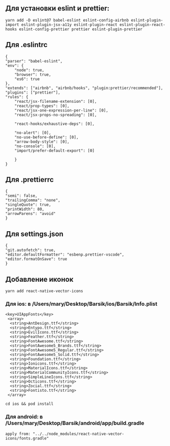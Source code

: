 ## Для установки eslint и prettier:

```
yarn add -D eslint@7 babel-eslint eslint-config-airbnb eslint-plugin-import eslint-plugin-jsx-a11y eslint-plugin-react eslint-plugin-react-hooks eslint-config-prettier prettier eslint-plugin-prettier
```

## Для .eslintrc

```
{
"parser": "babel-eslint",
"env": {
    "node": true,
    "browser": true,
    "es6": true
},
"extends": ["airbnb", "airbnb/hooks", "plugin:prettier/recommended"],
"plugins": ["prettier"],
"rules": {
    "react/jsx-filename-extension": [0],
    "react/prop-types": [0],
    "react/jsx-one-expression-per-line": [0],
    "react/jsx-props-no-spreading": [0],

    "react-hooks/exhaustive-deps": [0],

    "no-alert": [0],
    "no-use-before-define": [0],
    "arrow-body-style": [0],
    "no-console": [0],
    "import/prefer-default-export": [0]

    }
}
```

## Для .prettierrc

```
{
"semi": false,
"trailingComma": "none",
"singleQuote": true,
"printWidth": 80,
"arrowParens": "avoid"
}
```

## Для settings.json

```
{
"git.autofetch": true,
"editor.defaultFormatter": "esbenp.prettier-vscode",
"editor.formatOnSave": true
}
```

## Добавление иконок 

```
yarn add react-native-vector-icons
```

### Для ios: в /Users/mary/Desktop/Barsik/ios/Barsik/Info.plist

```
<key>UIAppFonts</key>
 <array>
  <string>AntDesign.ttf</string>
  <string>Entypo.ttf</string>
  <string>EvilIcons.ttf</string>
  <string>Feather.ttf</string>
  <string>FontAwesome.ttf</string>
  <string>FontAwesome5_Brands.ttf</string>
  <string>FontAwesome5_Regular.ttf</string>
  <string>FontAwesome5_Solid.ttf</string>
  <string>Foundation.ttf</string>
  <string>Ionicons.ttf</string>
  <string>MaterialIcons.ttf</string>
  <string>MaterialCommunityIcons.ttf</string>
  <string>SimpleLineIcons.ttf</string>
  <string>Octicons.ttf</string>
  <string>Zocial.ttf</string>
  <string>Fontisto.ttf</string>
 </array>

```

```
cd ios && pod install
```

### Для android: в /Users/mary/Desktop/Barsik/android/app/build.gradle

```
apply from: "../../node_modules/react-native-vector-icons/fonts.gradle"
```
